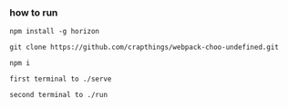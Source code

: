 ### how to run

	npm install -g horizon

    git clone https://github.com/crapthings/webpack-choo-undefined.git

    npm i

    first terminal to ./serve

	second terminal to ./run
